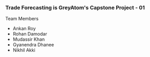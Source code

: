 ### Trade Forecasting is GreyAtom's Capstone Project - 01

Team Members

* Ankan Roy
* Rohan Damodar
* Mudassir Khan
* Gyanendra Dhanee
* Nikhil Akki